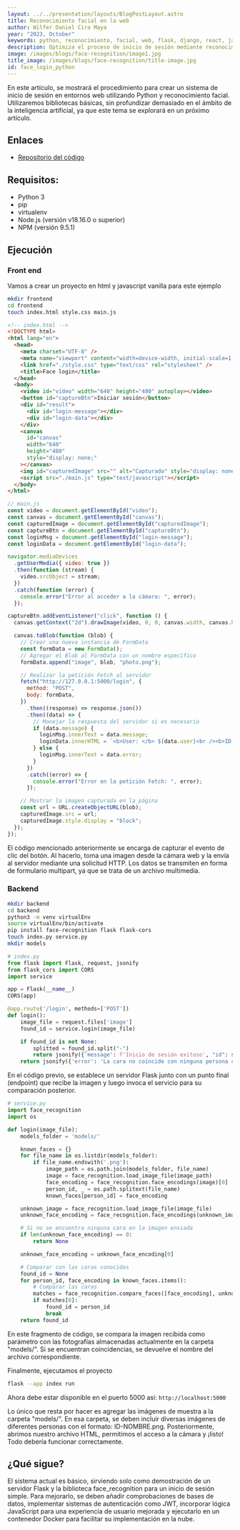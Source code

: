 ```yaml
---
layout: ../../presentation/layouts/BlogPostLayout.astro
title: Reconocimiento facial en la web
author: Wilfer Daniel Ciro Maya
year: "2023, October"
keywords: python, reconocimiento, facial, web, flask, django, react, javascript.
description: Optimiza el proceso de inicio de sesión mediante reconocimiento facial en entornos web utilizando Python.
image: /images/blogs/face-recognition/image1.jpg
title_image: /images/blogs/face-recognition/title-image.jpg
id: face_login_python
---
```


En este artículo, se mostrará el procedimiento para crear un sistema de inicio de sesión en entornos web utilizando Python y reconocimiento facial. Utilizaremos bibliotecas básicas, sin profundizar demasiado en el ámbito de la inteligencia artificial, ya que este tema se explorará en un próximo artículo.

## Enlaces

- [Repositorio del código](https://github.com/WilferCiro/blog-face_recognition_python)

## Requisitos:

- Python 3
- pip
- virtualenv
- Node.js (versión v18.16.0 o superior)
- NPM (versión 9.5.1)

## Ejecución

### Front end

Vamos a crear un proyecto en html y javascript vanilla para este ejemplo

```sh
mkdir frontend
cd frontend
touch index.html style.css main.js
```

```html
<!-- index.html -->
<!DOCTYPE html>
<html lang="en">
  <head>
    <meta charset="UTF-8" />
    <meta name="viewport" content="width=device-width, initial-scale=1.0" />
    <link href="./style.css" type="text/css" rel="stylesheet" />
    <title>Face login</title>
  </head>
  <body>
    <video id="video" width="640" height="480" autoplay></video>
    <button id="captureBtn">Iniciar sesión</button>
    <div id="result">
      <div id="login-message"></div>
      <div id="login-data"></div>
    </div>
    <canvas
      id="canvas"
      width="640"
      height="480"
      style="display: none;"
    ></canvas>
    <img id="capturedImage" src="" alt="Capturado" style="display: none;" />
    <script src="./main.js" type="text/javascript"></script>
  </body>
</html>
```

```javascript
// main.js
const video = document.getElementById("video");
const canvas = document.getElementById("canvas");
const capturedImage = document.getElementById("capturedImage");
const captureBtn = document.getElementById("captureBtn");
const loginMsg = document.getElementById("login-message");
const loginData = document.getElementById("login-data");

navigator.mediaDevices
  .getUserMedia({ video: true })
  .then(function (stream) {
    video.srcObject = stream;
  })
  .catch(function (error) {
    console.error("Error al acceder a la cámara: ", error);
  });

captureBtn.addEventListener("click", function () {
  canvas.getContext("2d").drawImage(video, 0, 0, canvas.width, canvas.height);

  canvas.toBlob(function (blob) {
    // Crear una nueva instancia de FormData
    const formData = new FormData();
    // Agregar el Blob al FormData con un nombre específico
    formData.append("image", blob, "photo.png");

    // Realizar la petición Fetch al servidor
    fetch("http://127.0.0.1:5000/login", {
      method: "POST",
      body: formData,
    })
      .then((response) => response.json())
      .then((data) => {
        // Manejar la respuesta del servidor si es necesario
        if (data.message) {
          loginMsg.innerText = data.message;
          loginData.innerHTML = `<b>User: </b> ${data.user}<br /><b>ID: </b>${data.id}`;
        } else {
          loginMsg.innerText = data.error;
        }
      })
      .catch((error) => {
        console.error("Error en la petición Fetch: ", error);
      });

    // Mostrar la imagen capturada en la página
    const url = URL.createObjectURL(blob);
    capturedImage.src = url;
    capturedImage.style.display = "block";
  });
});
```

El código mencionado anteriormente se encarga de capturar el evento de clic del botón. Al hacerlo, toma una imagen desde la cámara web y la envía al servidor mediante una solicitud HTTP. Los datos se transmiten en forma de formulario multipart, ya que se trata de un archivo multimedia.

### Backend

```sh
mkdir backend
cd backend
python3 -m venv virtualEnv
source virtualEnv/bin/activate
pip install face-recognition flask flask-cors
touch index.py service.py
mkdir models
```

```python
# index.py
from flask import Flask, request, jsonify
from flask_cors import CORS
import service

app = Flask(__name__)
CORS(app)

@app.route('/login', methods=['POST'])
def login():
    image_file = request.files['image']
    found_id = service.login(image_file)

    if found_id is not None:
        splitted = found_id.split("-")
        return jsonify({'message': f'Inicio de sesión exitoso', "id": splitted[0], "user": splitted[1]})
    return jsonify({'error': 'La cara no coincide con ninguna persona conocida'})
```

En el código previo, se establece un servidor Flask junto con un punto final (endpoint) que recibe la imagen y luego invoca el servicio para su comparación posterior.

```python
# service.py
import face_recognition
import os

def login(image_file):
    models_folder = 'models/'

    known_faces = {}
    for file_name in os.listdir(models_folder):
        if file_name.endswith('.png'):
            image_path = os.path.join(models_folder, file_name)
            image = face_recognition.load_image_file(image_path)
            face_encoding = face_recognition.face_encodings(image)[0]
            person_id, _ = os.path.splitext(file_name)
            known_faces[person_id] = face_encoding

    unknown_image = face_recognition.load_image_file(image_file)
    unknown_face_encoding = face_recognition.face_encodings(unknown_image)

    # Si no se encuentra ninguna cara en la imagen enviada
    if len(unknown_face_encoding) == 0:
        return None

    unknown_face_encoding = unknown_face_encoding[0]

    # Comparar con las caras conocidas
    found_id = None
    for person_id, face_encoding in known_faces.items():
        # Comparar las caras
        matches = face_recognition.compare_faces([face_encoding], unknown_face_encoding)
        if matches[0]:
            found_id = person_id
            break
    return found_id
```

En este fragmento de código, se compara la imagen recibida como parámetro con las fotografías almacenadas actualmente en la carpeta "models/". Si se encuentran coincidencias, se devuelve el nombre del archivo correspondiente.

Finalmente, ejecutamos el proyecto

```sh
flask --app index run
```

Ahora debe estar disponible en el puerto 5000 así: `http://localhost:5000`

Lo único que resta por hacer es agregar las imágenes de muestra a la carpeta "models/". En esa carpeta, se deben incluir diversas imágenes de diferentes personas con el formato: ID-NOMBRE.png. Posteriormente, abrimos nuestro archivo HTML, permitimos el acceso a la cámara y ¡listo! Todo debería funcionar correctamente.

## ¿Qué sigue?

El sistema actual es básico, sirviendo solo como demostración de un servidor Flask y la biblioteca face_recognition para un inicio de sesión simple. Para mejorarlo, se deben añadir comprobaciones de bases de datos, implementar sistemas de autenticación como JWT, incorporar lógica JavaScript para una experiencia de usuario mejorada y ejecutarlo en un contenedor Docker para facilitar su implementación en la nube.
